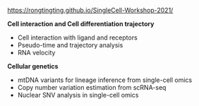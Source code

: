 
https://rongtingting.github.io/SingleCell-Workshop-2021/

**Cell interaction and Cell differentiation trajectory**

- Cell interaction with ligand and receptors
- Pseudo-time and trajectory analysis
- RNA velocity

**Cellular genetics**

- mtDNA variants for lineage inference from single-cell omics
- Copy number variation estimation from scRNA-seq
- Nuclear SNV analysis in single-cell omics
